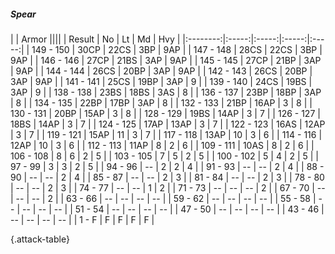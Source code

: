 ##### Spear

|      |   Armor   ||||
|   Result   |   No   |   Lt   |   Md   |   Hvy   |
|:--------:|:-----:|:-----:|:-----:|:-----:|
| 149 - 150 | 30CP | 22CS | 3BP | 9AP |
| 147 - 148 | 28CS | 22CS | 3BP | 9AP |
| 146 - 146 | 27CP | 21BS | 3AP | 9AP |
| 145 - 145 | 27CP | 21BP | 3AP | 9AP |
| 144 - 144 | 26CS | 20BP | 3AP | 9AP |
| 142 - 143 | 26CS | 20BP | 3AP | 9AP |
| 141 - 141 | 25CS | 19BP | 3AP | 9 |
| 139 - 140 | 24CS | 19BS | 3AP | 9 |
| 138 - 138 | 23BS | 18BS | 3AS | 8 |
| 136 - 137 | 23BP | 18BP | 3AP | 8 |
| 134 - 135 | 22BP | 17BP | 3AP | 8 |
| 132 - 133 | 21BP | 16AP | 3 | 8 |
| 130 - 131 | 20BP | 15AP | 3 | 8 |
| 128 - 129 | 19BS | 14AP | 3 | 7 |
| 126 - 127 | 18BS | 14AP | 3 | 7 |
| 124 - 125 | 17AP | 13AP | 3 | 7 |
| 122 - 123 | 16AS | 12AP | 3 | 7 |
| 119 - 121 | 15AP | 11 | 3 | 7 |
| 117 - 118 | 13AP | 10 | 3 | 6 |
| 114 - 116 | 12AP | 10 | 3 | 6 |
| 112 - 113 | 11AP | 8 | 2 | 6 |
| 109 - 111 | 10AS | 8 | 2 | 6 |
| 106 - 108 | 8 | 6 | 2 | 5 |
| 103 - 105 | 7 | 5 | 2 | 5 |
| 100 - 102 | 5 | 4 | 2 | 5 |
| 97 - 99 | 3 | 3 | 2 | 5 |
| 94 - 96 | --  | 2 | 2 | 4 |
| 91 - 93 | --  | --  | 2 | 4 |
| 88 - 90 | --  | --  | 2 | 4 |
| 85 - 87 | --  | --  | 2 | 3 |
| 81 - 84 | --  | --  | 2 | 3 |
| 78 - 80 | --  | --  | 2 | 3 |
| 74 - 77 | --  | --  | 1 | 2 |
| 71 - 73 | --  | --  | --  | 2 |
| 67 - 70 | --  | --  | --  | 2 |
| 63 - 66 | --  | --  | --  | --  |
| 59 - 62 | --  | --  | --  | --  |
| 55 - 58 | --  | --  | --  | --  |
| 51 - 54 | --  | --  | --  | --  |
| 47 - 50 | --  | --  | --  | --  |
| 43 - 46 | --  | --  | --  | --  |
| 1 - F | F | F | F | F |

{.attack-table}
